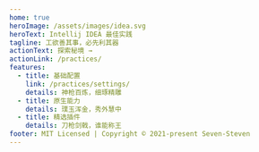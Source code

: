 ```yaml
---
home: true
heroImage: /assets/images/idea.svg
heroText: Intellij IDEA 最佳实践
tagline: 工欲善其事，必先利其器
actionText: 探索秘境 →
actionLink: /practices/
features:
  - title: 基础配置
    link: /practices/settings/
    details: 神枪百炼，细琢精雕
  - title: 原生能力
    details: 璞玉浑金，秀外慧中
  - title: 精选插件
    details: 刀枪剑戟，谁能称王
footer: MIT Licensed | Copyright © 2021-present Seven-Steven
---
```

